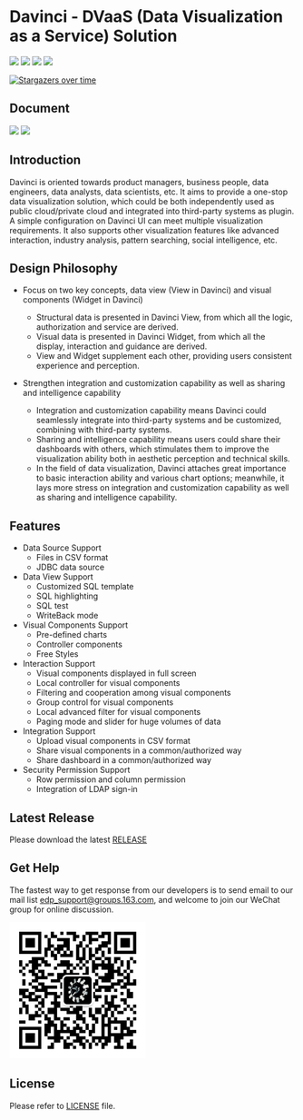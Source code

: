 # Davinci - DVaaS (Data Visualization as a Service) Solution
[![](https://camo.githubusercontent.com/8cb994f6c4a156c623fe057fccd7fb7d7d2e8c9b/68747470733a2f2f696d672e736869656c64732e696f2f62616467652f6c6963656e73652d417061636865253230322d3445423142412e737667)](https://www.apache.org/licenses/LICENSE-2.0.html)
[![](https://camo.githubusercontent.com/0a56ffb0993fb7eee49b4dcacbd16f6cd6c7a36c/68747470733a2f2f746f6b65692e72732f62312f6769746875622f6564703936332f646176696e63693f63617465676f72793d6c696e6573)](https://github.com/hanxianzhai/davinci-bin)
[![](https://camo.githubusercontent.com/95eb9dee35be192f77c53f880fa607344dc0beb5/68747470733a2f2f7472617669732d63692e6f72672f6564703936332f646176696e63692e7376673f6272616e63683d6d6173746572)](https://travis-ci.org/edp963/davinci)
[![](https://camo.githubusercontent.com/6d479c039e85e35b14a751d8103a5dbd8b72d140/68747470733a2f2f696d672e736869656c64732e696f2f6769746875622f72656c656173652f6564703936332f646176696e63692e737667)](https://github.com/hanxianzhai/davinci-bin/releases)

[![Stargazers over time](https://starchart.cc/edp963/davinci.svg)](https://starchart.cc/edp963/davinci)

## Document
[![](https://img.shields.io/badge/README-%E4%B8%AD%E6%96%87%E7%89%88-blue.svg)](https://github.com/hanxianzhai/davinci-bin/blob/master/README-CH.md)
[![](https://img.shields.io/badge/%E7%94%A8%E6%88%B7%E6%89%8B%E5%86%8C-%E4%B8%AD%E6%96%87%E7%89%88-blue.svg)](http://doc.cwag.vip/)

## Introduction
Davinci is oriented towards product managers, business people, data engineers, data analysts, data scientists, etc. It aims to provide a one-stop data visualization solution, which could be both independently used as public cloud/private cloud and integrated into third-party systems as plugin. A simple configuration on Davinci UI can meet multiple visualization requirements. It also supports other visualization features like advanced interaction, industry analysis, pattern searching, social intelligence, etc.

## Design Philosophy
* Focus on two key concepts, data view (View in Davinci) and visual components (Widget in Davinci) 

  * Structural data is presented in Davinci View, from which all the logic, authorization and service are derived.
  * Visual data is presented in Davinci Widget, from which all the display, interaction and guidance are derived.
  * View and Widget supplement each other, providing users consistent experience and perception.
* Strengthen integration and customization capability as well as sharing and intelligence capability
  * Integration and customization capability means Davinci could seamlessly integrate into third-party systems and be customized,  combining with third-party systems.
  * Sharing and intelligence capability means users could share their dashboards with others, which stimulates them to improve the visualization ability both in aesthetic perception and technical skills.
  * In the field of data visualization, Davinci attaches great importance to basic interaction ability and various chart options; meanwhile, it lays more stress on integration and customization capability as well as sharing and intelligence capability.

## Features
* Data Source Support
  * Files in CSV format
  * JDBC data source
* Data View Support
  * Customized SQL template
  * SQL highlighting
  * SQL test
  * WriteBack mode
* Visual Components Support
  * Pre-defined charts
  * Controller components
  * Free Styles
* Interaction Support
  * Visual components displayed in full screen
  * Local controller for visual components
  * Filtering and cooperation among visual components
  * Group control for visual components
  * Local advanced filter for visual components
  * Paging mode and slider for huge volumes of data
* Integration Support
  * Upload visual components in CSV format
  * Share visual components in a common/authorized way
  * Share dashboard in a common/authorized way
* Security Permission Support
  * Row permission and column permission
  * Integration of LDAP sign-in
  
## Latest Release
Please download the latest [RELEASE](https://github.com/hanxianzhai/davinci-bin/releases/download/v0.3.0-beta.5/davinci-assembly_3.0.1-0.3.1-SNAPSHOT-dist-beta.5.zip)

## Get Help
The fastest way to get response from our developers is to send email to our mail list edp_support@groups.163.com, and welcome to join our WeChat group for online discussion.

[![](https://github.com/edp963/edp-resource/raw/master/WeChat.jpg)](https://github.com/edp963/edp-resource/raw/master/WeChat.jpg)

## License
Please refer to [LICENSE](https://github.com/hanxianzhai/davinci-bin/blob/master/LICENSE) file.
  

